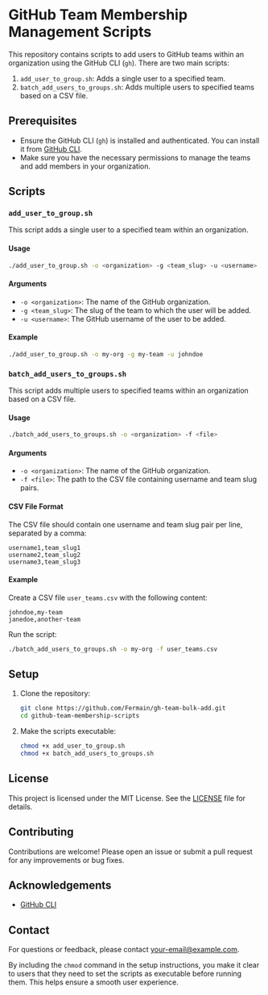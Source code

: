 # GitHub Team Membership Management Scripts

This repository contains scripts to add users to GitHub teams within an organization using the GitHub CLI (`gh`). There are two main scripts:

1. `add_user_to_group.sh`: Adds a single user to a specified team.
2. `batch_add_users_to_groups.sh`: Adds multiple users to specified teams based on a CSV file.

## Prerequisites

- Ensure the GitHub CLI (`gh`) is installed and authenticated. You can install it from [GitHub CLI](https://cli.github.com/).
- Make sure you have the necessary permissions to manage the teams and add members in your organization.

## Scripts

### `add_user_to_group.sh`

This script adds a single user to a specified team within an organization.

#### Usage

```bash
./add_user_to_group.sh -o <organization> -g <team_slug> -u <username>
```

#### Arguments

- `-o <organization>`: The name of the GitHub organization.
- `-g <team_slug>`: The slug of the team to which the user will be added.
- `-u <username>`: The GitHub username of the user to be added.

#### Example

```bash
./add_user_to_group.sh -o my-org -g my-team -u johndoe
```

### `batch_add_users_to_groups.sh`

This script adds multiple users to specified teams within an organization based on a CSV file.

#### Usage

```bash
./batch_add_users_to_groups.sh -o <organization> -f <file>
```

#### Arguments

- `-o <organization>`: The name of the GitHub organization.
- `-f <file>`: The path to the CSV file containing username and team slug pairs.

#### CSV File Format

The CSV file should contain one username and team slug pair per line, separated by a comma:

```
username1,team_slug1
username2,team_slug2
username3,team_slug3
```

#### Example

Create a CSV file `user_teams.csv` with the following content:

```
johndoe,my-team
janedoe,another-team
```

Run the script:

```bash
./batch_add_users_to_groups.sh -o my-org -f user_teams.csv
```

## Setup

1. Clone the repository:

    ```bash
    git clone https://github.com/Fermain/gh-team-bulk-add.git
    cd github-team-membership-scripts
    ```

2. Make the scripts executable:

    ```bash
    chmod +x add_user_to_group.sh
    chmod +x batch_add_users_to_groups.sh
    ```

## License

This project is licensed under the MIT License. See the [LICENSE](LICENSE) file for details.

## Contributing

Contributions are welcome! Please open an issue or submit a pull request for any improvements or bug fixes.

## Acknowledgements

- [GitHub CLI](https://cli.github.com/)

## Contact

For questions or feedback, please contact [your-email@example.com](mailto:your-email@example.com).

By including the `chmod` command in the setup instructions, you make it clear to users that they need to set the scripts as executable before running them. This helps ensure a smooth user experience.